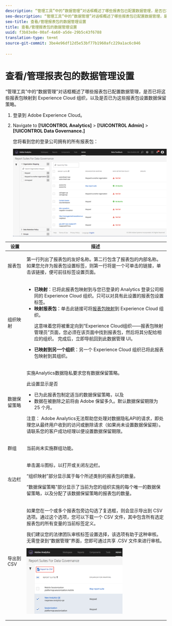 ```yaml
---
description: “管理工具”中的“数据管理”对话框概述了哪些报表包已配置数据管理，是否已将这些报表包映射到 Experience Cloud 组织，以及是否已为这些报表包设置数据保留策略。
seo-description: “管理工具”中的“数据管理”对话框概述了哪些报表包已配置数据管理，是否已将这些报表包映射到 Experience Cloud 组织，以及是否已为这些报表包设置数据保留策略。
seo-title: 查看/管理报表包的数据管理设置
title: 查看/管理报表包的数据管理设置
uuid: f3b83e8e-00af-4a60-a5de-29b5c43f6788
translation-type: tm+mt
source-git-commit: 3be4e96df12d5e53bf77b1960afc229a1ac6c046

---
```



# 查看/管理报表包的数据管理设置

“管理工具”中的“数据管理”对话框概述了哪些报表包已配置数据管理，是否已将这些报表包映射到 Experience Cloud 组织，以及是否已为这些报表包设置数据保留策略。

1. 登录到 Adobe Experience Cloud。
1. Navigate to  **[!UICONTROL Analytics]** &gt; **[!UICONTROL Admin]** &gt; **[!UICONTROL Data Governance.]**

   您将看到您的登录公司拥有的所有报表包：

   ![](assets/privacy_setup_an.png)

<table id="table_448292730FF0475E9DCB731882F9A29B"> 
 <thead> 
  <tr> 
   <th colname="col1" class="entry"> 设置 </th> 
   <th colname="col2" class="entry"> 描述 </th> 
  </tr> 
 </thead>
 <tbody> 
  <tr> 
   <td colname="col1"> <p>报表包 </p> </td> 
   <td colname="col2"> <p>第一行列出了报表包的友好名称。第二行包含了报表包的内部名称。如果您允许为报表包设置标签，则第一行将是一个可单击的链接，单击该链接，便可前往标签设置页面。 </p> </td> 
  </tr> 
  <tr> 
   <td colname="col1"> <p>组织映射 </p> </td> 
   <td colname="col2"> 
    <ul id="ul_EF8F613B0C5E42D19DB60BD0C89C114B"> 
     <li id="li_B35EE88555F547EFBF55ADE9D0C9EC3B"><b>已映射</b>：已将此报表包映射到与您已登录的 Analytics 登录公司相同的 Experience Cloud 组织。只可以对具有此设置的报表包设置标签。 </li> 
     <li id="li_4E800BF80CFF477BAA091EF272D9071C"><b>映射报表包</b>：单击此链接可将<a href="https://marketing.adobe.com/resources/help/en_US/mcloud/report-suite-mapping.html" format="html" scope="external">报表包映射</a>到 Experience Cloud 组织。 <p>这意味着您将被重定向到“Experience Cloud组织——报表包映射管理员”页面，您必须在该页面中找到报表包，然后将其分配给相应的组织。 完成后，立即导航回到此数据管理 UI。 </p> </li> 
     <li id="li_FF825A65D089487BBF5FCB0D74D41CD7"><b>已映射到另一个组织</b>：另一个 Experience Cloud 组织已将此报表包映射到其组织。 </li> 
    </ul> </td> 
  </tr> 
  <tr> 
   <td colname="col1"> <p>数据保留策略 </p> </td> 
   <td colname="col2"> <p>实施Analytics数据隐私要求您有数据保留策略。 </p> <p>此设置显示是否 </p> 
    <ul id="ul_AC1F0827293B47E39BFEC4B1766A0CAC"> 
     <li id="li_3AAD93EA92B94C6180E5AEBC5E4D10FB">已为此报表包制定适当的数据保留策略，以及 </li> 
     <li id="li_2E8D71905C734F8BB3245FEEDA953B3E">数据在被删除之前将由 Adobe 保留多久。默认数据保留期限为 25 个月。 </li> 
    </ul> <p>注意： Adobe Analytics无法帮助您处理对数据隐私API的请求，即处理您从最终用户收到的访问或删除请求（如果尚未设置数据保留期）。 请联系您的客户成功经理以便设置数据保留期限。 </p> </td> 
  </tr> 
  <tr> 
   <td colname="col1"> <p>群组 </p> </td> 
   <td colname="col2"> <p>当前尚未实施群组功能。 </p> </td> 
  </tr> 
  <tr> 
   <td colname="col1"> <p>左边栏 </p> </td> 
   <td colname="col2"> <p>单击漏斗图标，以打开或关闭左边栏。 </p> <p>“组织映射”部分显示属于每个所述类别的报表包的数量。 </p> <p>“数据保留策略”部分显示了当前为您的组织实施的每个唯一的数据保留策略，以及分配了该数据保留策略的报表包的数量。 </p> </td> 
  </tr> 
  <tr> 
   <td colname="col1"> <p>导出到 CSV </p> </td> 
   <td colname="col2"> <p>如果您在一个或多个报表包旁边勾选了复选框，则会显示<span class="uicontrol">导出到 CSV</span> 选项。通过这个选项，您可以下载一个 CSV 文件，其中包含所有选定报表包的所有变量的当前标签定义。 </p> <p>我们建议您的法律团队审核标签设置选择，该选项有助于这种审核。无需登录到“数据管理”界面，您即可通过共享 .CSV 文件来进行审核。 </p> <p><img placement="break"  src="assets/export_csv.png" width="300px" id="image_5FE821B2D07B402D8E0F6FE53D6FC52E" /> </p> </td> 
  </tr> 
 </tbody> 
</table>

